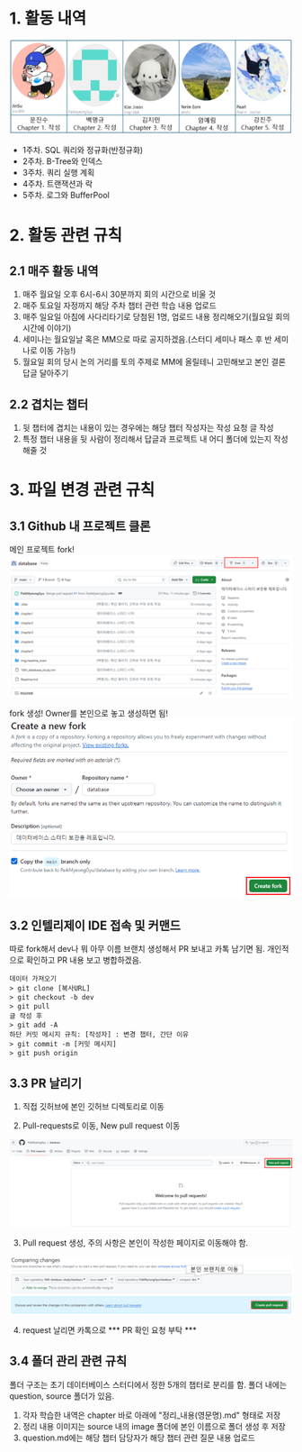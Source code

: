 # 1. 활동 내역

![img.png](img/readme_main/action.png)

- 1주차. SQL 쿼리와 정규화(반정규화)
- 2주차. B-Tree와 인덱스
- 3주차. 쿼리 실행 계획
- 4주차. 트랜잭션과 락
- 5주차. 로그와 BufferPool

# 2. 활동 관련 규칙
## 2.1 매주 활동 내역
1. 매주 월요일 오후 6시-6시 30분까지 회의 시간으로 비울 것
2. 매주 토요일 자정까지 해당 주차 챕터 관련 학습 내용 업로드
3. 매주 일요일 아침에 사다리타기로 당첨된 1명, 업로드 내용 정리해오기(월요일 회의 시간에 이야기)
4. 세미나는 월요일날 혹은 MM으로 따로 공지하겠음.(스터디 세미나 패스 후 반 세미나로 이동 가능!)
5. 월요일 회의 당시 논의 거리를 토의 주제로 MM에 올릴테니 고민해보고 본인 결론 답글 달아주기

## 2.2 겹치는 챕터
1. 뒷 챕터에 겹치는 내용이 있는 경우에는 해당 챕터 작성자는 작성 요청 글 작성
2. 특정 챕터 내용을 뒷 사람이 정리해서 답글과 프로젝트 내 어디 폴더에 있는지 작성해줄 것

# 3. 파일 변경 관련 규칙
## 3.1 Github 내 프로젝트 클론

메인 프로젝트 fork!
![img.png](img/readme_main/clone_image.png)

fork 생성! Owner를 본인으로 놓고 생성하면 됨!
![img.png](img/readme_main/fork_image.png)

## 3.2 인텔리제이 IDE 접속 및 커맨드

따로 fork해서 dev나 뭐 아무 이름 브랜치 생성해서 PR 보내고 카톡 남기면 됨. 개인적으로 확인하고 PR 내용 보고 병합하겠음.
```shell
데이터 가져오기
> git clone [복사URL]
> git checkout -b dev
> git pull
글 작성 후
> git add -A
하단 커밋 메시지 규칙: [작성자] : 변경 챕터, 간단 이유
> git commit -m [커밋 메시지]
> git push origin
```

## 3.3 PR 날리기

1. 직접 깃허브에 본인 깃허브 디렉토리로 이동

2. Pull-requests로 이동, New pull request 이동

![img.png](img/readme_main/pull_request_image.png)

3. Pull request 생성, 주의 사항은 본인이 작성한 페이지로 이동해야 함.

![img_1.png](img/readme_main/pull_request.png)

4. request 날리면 카톡으로 *** PR 확인 요청 부탁 ***

## 3.4 폴더 관리 관련 규칙
폴더 구조는 초기 데이터베이스 스터디에서 정한 5개의 챕터로 분리를 함. 
폴더 내에는 question, source 폴더가 있음.

1. 각자 학습한 내역은 chapter 바로 아래에 "정리_내용(영문명).md" 형태로 저장
2. 정리 내용 이미지는 source 내의 image 폴더에 본인 이름으로 폴더 생성 후 저장
3. question.md에는 해당 챕터 담당자가 해당 챕터 관련 질문 내용 업로드
